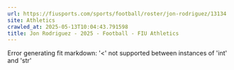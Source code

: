 ```yaml
---
url: https://fiusports.com/sports/football/roster/jon-rodriguez/13134
site: Athletics
crawled_at: 2025-05-13T10:04:43.791598
title: Jon Rodriguez - 2025 - Football - FIU Athletics
---
```


Error generating fit markdown: '<' not supported between instances of 'int' and 'str'